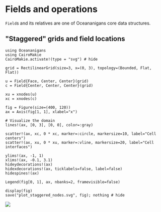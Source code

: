 # Fields and operations

`Field`s and its relatives are one of Oceananigans core data structures.

## "Staggered" grids and field locations

```jldoctest fields
using Oceananigans
using CairoMakie
CairoMakie.activate!(type = "svg") # hide

grid = RectilinearGrid(size=3, x=(0, 3), topology=(Bounded, Flat, Flat))

u = Field{Face, Center, Center}(grid)
c = Field{Center, Center, Center}(grid)

xu = xnodes(u)
xc = xnodes(c)

fig = Figure(size=(400, 120))
ax = Axis(fig[1, 1], xlabel="x")

# Visualize the domain
lines!(ax, [0, 3], [0, 0], color=:gray)

scatter!(ax, xc, 0 * xc, marker=:circle, markersize=10, label="Cell centers")
scatter!(ax, xu, 0 * xu, marker=:vline, markersize=20, label="Cell interfaces")

ylims!(ax, -1, 1)
xlims!(ax, -0.1, 3.1)
hideydecorations!(ax)
hidexdecorations!(ax, ticklabels=false, label=false)
hidespines!(ax)

Legend(fig[0, 1], ax, nbanks=2, framevisible=false)

display(fig)
save("plot_staggered_nodes.svg", fig); nothing # hide
```

![](plot_staggered_nodes.svg)


